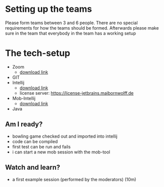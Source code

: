 # Setting up the teams
Please form teams between 3 and 6 people.
There are no special requirements for how the teams should be formed.
Afterwards please make sure in the team that everybody in the team has a working setup 

# The tech-setup
- Zoom
  - [download link](https://zoom.us/download)
- GIT
- Intellij
  - [download link](https://www.jetbrains.com/de-de/idea/download/)
  - license server: https://license-jetbrains.maibornwolff.de
- Mob-Intellij
  - [download link](https://plugins.jetbrains.com/plugin/14266-mob)
- Java

## Am I ready?
- bowling game checked out and imported into intellij
- code can be compiled
- first test can be run and fails
- i can start a new mob session with the mob-tool


## Watch and learn?
* a first example session (performed by the moderators) (10m)